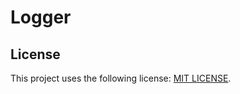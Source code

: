 # Logger

## License
This project uses the following license: [MIT LICENSE](https://github.com/tomosfps/aeri/blob/main/LICENSE.md).
